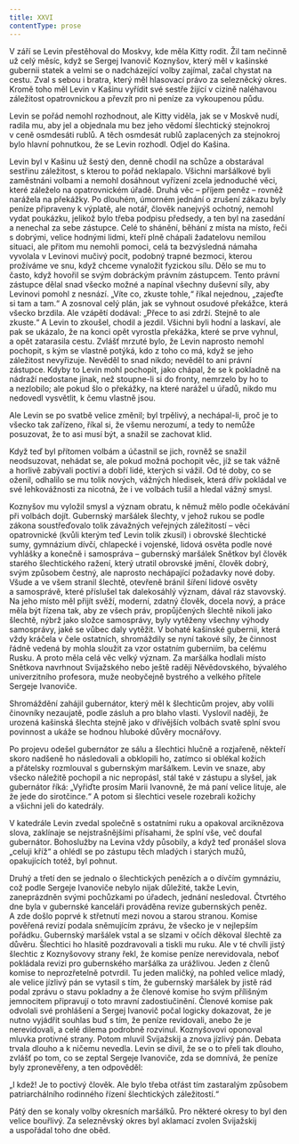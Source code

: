 ```yaml
---
title: XXVI
contentType: prose
---
```


<section>

V září se Levin přestěhoval do Moskvy, kde měla Kitty rodit. Žil tam nečinně už celý měsíc, když se Sergej Ivanovič Koznyšov, který měl v kašinské gubernii statek a velmi se o nadcházející volby zajímal, začal chystat na cestu. Zval s sebou i bratra, který měl hlasovací právo za selezněcký okres. Kromě toho měl Levin v Kašinu vyřídit své sestře žijící v cizině naléhavou záležitost opatrovnickou a převzít pro ni peníze za vykoupenou půdu.

Levin se pořád nemohl rozhodnout, ale Kitty viděla, jak se v Moskvě nudí, radila mu, aby jel a objednala mu bez jeho vědomí šlechtický stejnokroj v ceně osmdesáti rublů. A těch osmdesát rublů zaplacených za stejnokroj bylo hlavní pohnutkou, že se Levin rozhodl. Odjel do Kašina.

Levin byl v Kašinu už šestý den, denně chodil na schůze a obstarával sestřinu záležitost, s kterou to pořád neklapalo. Všichni maršálkové byli zaměstnáni volbami a nemohl dosáhnout vyřízení zcela jednoduché věci, které záleželo na opatrovnickém úřadě. Druhá věc – příjem peněz – rovněž narážela na překážky. Po dlouhém, úmorném jednání o zrušení zákazu byly peníze připraveny k výplatě, ale notář, člověk nanejvýš ochotný, nemohl vydat poukázku, jelikož bylo třeba podpisu předsedy, a ten byl na zasedání a nenechal za sebe zástupce. Celé to shánění, běhání z místa na místo, řeči s dobrými, velice hodnými lidmi, kteří plně chápali žadatelovu nemilou situaci, ale přitom mu nemohli pomoci, celá ta bezvýsledná námaha vyvolala v Levinovi mučivý pocit, podobný trapné bezmoci, kterou prožíváme ve snu, když chceme vynaložit fyzickou sílu. Dělo se mu to často, když hovořil se svým dobráckým právním zástupcem. Tento právní zástupce dělal snad všecko možné a napínal všechny duševní síly, aby Levinovi pomohl z nesnází. „Víte co, zkuste tohle,“ říkal nejednou, „zajeďte si tam a tam.“ A zosnoval celý plán, jak se vyhnout osudové překážce, která všecko brzdila. Ale vzápětí dodával: „Přece to asi zdrží. Stejně to ale zkuste.“ A Levin to zkoušel, chodil a jezdil. Všichni byli hodní a laskaví, ale pak se ukázalo, že na konci opět vyrostla překážka, které se prve vyhnul, a opět zatarasila cestu. Zvlášť mrzuté bylo, že Levin naprosto nemohl pochopit, s kým se vlastně potýká, kdo z toho co má, když se jeho záležitost nevyřizuje. Nevěděl to snad nikdo; nevěděl to ani právní zástupce. Kdyby to Levin mohl pochopit, jako chápal, že se k pokladně na nádraží nedostane jinak, než stoupne-li si do fronty, nemrzelo by ho to a nezlobilo; ale pokud šlo o překážky, na které narážel u úřadů, nikdo mu nedovedl vysvětlit, k čemu vlastně jsou.

Ale Levin se po svatbě velice změnil; byl trpělivý, a nechápal-li, proč je to všecko tak zařízeno, říkal si, že všemu nerozumí, a tedy to nemůže posuzovat, že to asi musí být, a snažil se zachovat klid.

Když teď byl přítomen volbám a účastnil se jich, rovněž se snažil neodsuzovat, nehádat se, ale pokud možná pochopit věc, jíž se tak vážně a horlivě zabývali poctiví a dobří lidé, kterých si vážil. Od té doby, co se oženil, odhalilo se mu tolik nových, vážných hledisek, která dřív pokládal ve své lehkovážnosti za nicotná, že i ve volbách tušil a hledal vážný smysl.

Koznyšov mu vyložil smysl a význam obratu, k němuž mělo podle očekávání při volbách dojít. Gubernský maršálek šlechty, v jehož rukou se podle zákona soustřeďovalo tolik závažných veřejných záležitostí – věci opatrovnické (kvůli kterým teď Levin tolik zkusil) i obrovské šlechtické sumy, gymnázium dívčí, chlapecké i vojenské, lidová osvěta podle nové vyhlášky a konečně i samospráva – gubernský maršálek Snětkov byl člověk starého šlechtického ražení, který utratil obrovské jmění, člověk dobrý, svým způsobem čestný, ale naprosto nechápající požadavky nové doby. Všude a ve všem stranil šlechtě, otevřeně bránil šíření lidové osvěty a samosprávě, které příslušel tak dalekosáhlý význam, dával ráz stavovský. Na jeho místo měl přijít svěží, moderní, zdatný člověk, docela nový, a práce měla být řízena tak, aby ze všech práv, propůjčených šlechtě nikoli jako šlechtě, nýbrž jako složce samosprávy, byly vytěženy všechny výhody samosprávy, jaké se vůbec daly vytěžit. V bohaté kašinské gubernii, která vždy kráčela v čele ostatních, shromáždily se nyní takové síly, že činnost řádně vedená by mohla sloužit za vzor ostatním guberniím, ba celému Rusku. A proto měla celá věc velký význam. Za maršálka hodlali místo Snětkova navrhnout Svijažského nebo ještě raději Něvědovského, bývalého univerzitního profesora, muže neobyčejně bystrého a velkého přítele Sergeje Ivanoviče.

Shromáždění zahájil gubernátor, který měl k šlechticům projev, aby volili činovníky nezaujatě, podle zásluh a pro blaho vlasti. Vyslovil naději, že urozená kašinská šlechta stejně jako v dřívějších volbách svatě splní svou povinnost a ukáže se hodnou hluboké důvěry mocnářovy.

Po projevu odešel gubernátor ze sálu a šlechtici hlučně a rozjařeně, někteří skoro nadšeně ho následovali a obklopili ho, zatímco si oblékal kožich a přátelsky rozmlouval s gubernským maršálkem. Levin ve snaze, aby všecko náležitě pochopil a nic nepropásl, stál také v zástupu a slyšel, jak gubernátor říká: „Vyřiďte prosím Marii Ivanovně, že má paní velice lituje, ale že jede do sirotčince.“ A potom si šlechtici vesele rozebrali kožichy a všichni jeli do katedrály.

V katedrále Levin zvedal společně s ostatními ruku a opakoval arciknězova slova, zaklínaje se nejstrašnějšími přísahami, že splní vše, več doufal gubernátor. Bohoslužby na Levina vždy působily, a když teď pronášel slova „celuji kříž“ a ohlédl se po zástupu těch mladých i starých mužů, opakujících totéž, byl pohnut.

Druhý a třetí den se jednalo o šlechtických penězích a o dívčím gymnáziu, což podle Sergeje Ivanoviče nebylo nijak důležité, takže Levin, zaneprázdněn svými pochůzkami po úřadech, jednání nesledoval. Čtvrtého dne byla v gubernské kanceláři prováděna revize gubernských peněz. A zde došlo poprvé k střetnutí mezi novou a starou stranou. Komise pověřená revizí podala sněmujícím zprávu, že všecko je v nejlepším pořádku. Gubernský maršálek vstal a se slzami v očích děkoval šlechtě za důvěru. Šlechtici ho hlasitě pozdravovali a tiskli mu ruku. Ale v té chvíli jistý šlechtic z Koznyšovovy strany řekl, že komise peníze nerevidovala, neboť pokládala revizi pro gubernského maršálka za urážlivou. Jeden z členů komise to neprozřetelně potvrdil. Tu jeden maličký, na pohled velice mladý, ale velice jízlivý pán se vytasil s tím, že gubernský maršálek by jistě rád podal zprávu o stavu pokladny a že členové komise ho svým přílišným jemnocitem připravují o toto mravní zadostiučinění. Členové komise pak odvolali své prohlášení a Sergej Ivanovič počal logicky dokazovat, že je nutno vyjádřit souhlas buď s tím, že peníze revidovali, anebo že je nerevidovali, a celé dilema podrobně rozvinul. Koznyšovovi oponoval mluvka protivné strany. Potom mluvil Svijažskij a znova jízlivý pán. Debata trvala dlouho a k ničemu nevedla. Levin se divil, že se o to přeli tak dlouho, zvlášť po tom, co se zeptal Sergeje Ivanoviče, zda se domnívá, že peníze byly zpronevěřeny, a ten odpověděl:

„I kdež! Je to poctivý člověk. Ale bylo třeba otřást tím zastaralým způsobem patriarchálního rodinného řízení šlechtických záležitostí.“

Pátý den se konaly volby okresních maršálků. Pro některé okresy to byl den velice bouřlivý. Za selezněvský okres byl aklamací zvolen Svijažskij a uspořádal toho dne oběd.

</section>
